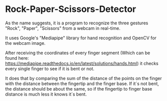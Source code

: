 # Rock-Paper-Scissors-Detector
As the name suggests, it is a program to recognize the three gestures "Rock", "Paper", "Scissors" from a webcam in real-time. 

It uses Google's "Mediapipe" library for hand recognition and OpenCV for the webcam image. 

After receiving the coordinates of every finger segment (Which can be found here: https://mediapipe.readthedocs.io/en/latest/solutions/hands.html) 
it checks every single finger to see if it is bent or not. 

It does that by comparing the sum of the distance of the points on the finger with the distance between the fingertip and the finger base. 
If it´s not bent, the distance should be about the same, so if the fingertip to finger base distance is much less it knows it´s bent.
